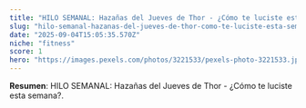 ```yaml
---
title: "HILO SEMANAL: Hazañas del Jueves de Thor - ¿Cómo te luciste esta semana?"
slug: "hilo-semanal-hazanas-del-jueves-de-thor-como-te-luciste-esta-semana"
date: "2025-09-04T15:05:35.570Z"
niche: "fitness"
score: 1
hero: "https://images.pexels.com/photos/3221533/pexels-photo-3221533.jpeg?auto=compress&cs=tinysrgb&fit=crop&h=627&w=1200&auto=compress&cs=tinysrgb&w=1024&h=576&fit=crop"
---
```


**Resumen**: HILO SEMANAL: Hazañas del Jueves de Thor - ¿Cómo te luciste esta semana?.
